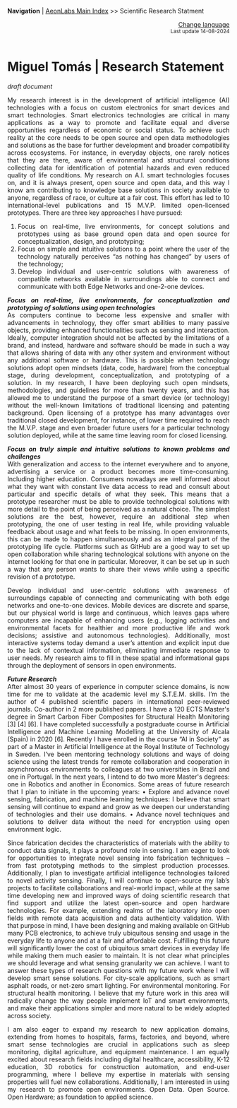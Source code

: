 **Navigation** | [AeonLabs Main Index](https://github.com/aeonSolutions/aeonSolutions/blob/main/aeonSolutions-Main-Index.md)  >> Scientific Research Statment


<div align="right">
 <a href="https://github-com.translate.goog/aeonSolutions/aeonSolutions/blob/main/Scientific_Research_Statment.md?_x_tr_sl=en&_x_tr_tl=nl&_x_tr_hl=en&_x_tr_pto=wapp">Change language</a> <br>
<sup>Last update 14-08-2024</sup> 
</div>

<br>

<div align="justify">

# Miguel Tomás | Research Statement
*draft document*

My research interest is in the development of artificial intelligence (AI) technologies with a focus on custom electronics for smart devices and smart technologies. Smart electronics technologies are critical in many applications as a way to promote and facilitate equal and diverse opportunities regardless of economic or social status. To achieve such reality at the core needs to be open source and open data methodologies and solutions as the base for further development and broader compatibility across ecosystems. For instance, in everyday objects, one rarely notices that they are there, aware of environmental and structural conditions collecting data for identification of potential hazards and even reduced quality of life conditions. My research on A.I. smart technologies focuses on, and it is always present, open source and open data, and this way I know am contributing to knowledge base solutions in society available to anyone, regardless of race, or culture at a fair cost. This effort has led to 10 international-level publications and 15 M.V.P. limited open-licensed prototypes. There are three key approaches I have pursued:
1.	Focus on real-time, live environments, for concept solutions and prototypes using as base ground open data and open source for conceptualization, design, and prototyping;
2.	Focus on simple and intuitive solutions to a point where the user of the technology naturally perceives “as nothing has changed” by users of the technology;
3.	Develop individual and user-centric solutions with awareness of compatible networks available in surroundings able to connect and communicate with both Edge Networks and one-2-one devices.

***Focus on real-time, live environments, for conceptualization and prototyping of solutions using open technologies*** <br>
As computers continue to become less expensive and smaller with advancements in technology, they offer smart abilities to many passive objects, providing enhanced functionalities such as sensing and interaction. Ideally, computer integration should not be affected by the limitations of a brand, and instead, hardware and software should be made in such a way  that allows sharing of data with any other system and environment without any additional software or hardware. This is possible when technology solutions adopt open mindsets (data, code, hardware) from the conceptual stage, during development, conceptualization, and prototyping of a solution. In my research, I have been deploying such open mindsets, methodologies, and guidelines for more than twenty years, and this has allowed me to understand the purpose of a smart device (or technology) without the well-known limitations of traditional licensing and patenting background. Open licensing of a prototype has many advantages over traditional closed development, for instance, of lower time required to reach the M.V.P. stage and even broader future users for a particular technology solution deployed, while at the same time leaving room for closed licensing.

***Focus on truly simple and intuitive solutions to known problems and challenges*** <br>
With generalization and access to the internet everywhere and to anyone, advertising a service or a product becomes more time-consuming. Including higher education. Consumers nowadays are well informed about what they want with constant live data access to read and consult about particular and specific details of what they seek. This means that a prototype researcher must be able to provide technological solutions with more detail to the point of being perceived as a natural choice. The simplest solutions are the best, however, require an additional step when prototyping, the one of user testing in real life, while providing valuable feedback about usage and what feels to be missing. In open environments, this can be made to happen simultaneously and as an integral part of the prototyping life cycle. Platforms such as GitHub are a good way to set up open collaboration while sharing technological solutions with anyone on the internet looking for that one in particular. Moreover, it can be set up in such a way that any person wants to share their views while using a specific revision of a prototype. 
  
Develop individual and user-centric solutions with awareness of surroundings capable of connecting and communicating with both edge networks and one-to-one devices.
Mobile devices are discrete and sparse, but our physical world is large and continuous, which leaves gaps where computers are incapable of enhancing users (e.g., logging activities and environmental facets for healthier and more productive life and work decisions; assistive and autonomous technologies). Additionally, most interactive systems today demand a user’s attention and explicit input due to the lack of contextual information, eliminating immediate response to user needs. My research aims to fill in these spatial and informational gaps through the deployment of sensors in open environments. 


***Future Research*** <br>
After almost 30 years of experience in computer science domains, is now time for me to validate at the academic level my S.T.E.M. skills. I’m the author of 4 published scientific papers in international peer-reviewed journals. Co-author in 2 more published papers. I have a 120 ECTS Master's degree in Smart Carbon Fiber Composites for Structural Health Monitoring [3] [4] [6]. I have completed successfully a postgraduate course in Artificial Intelligence and Machine Learning Modelling at the University of Alcala (Spain) in 2020 [6]. Recently I have enrolled in the course “AI in Society” as part of a Master in Artificial Intelligence at the Royal Institute of Technology in Sweden. I’ve been mentoring technology solutions and ways of doing science using the latest trends for remote collaboration and cooperation in asynchronous environments to colleagues at two universities in Brazil and one in Portugal. In the next years, I intend to do two more Master's degrees: one in Robotics and another in Economics.  Some areas of future research that I plan to initiate in the upcoming years:
•	Explore and advance novel sensing, fabrication, and machine learning techniques: I believe that smart sensing will continue to expand and grow as we deepen our understanding of technologies and their use domains.
•	Advance novel techniques and solutions to deliver data without the need for encryption using open environment logic.

 Since fabrication decides the characteristics of materials with the ability to conduct data signals, it plays a profound role in sensing. I am eager to look for opportunities to integrate novel sensing into fabrication techniques – from fast prototyping methods to the simplest production processes. Additionally, I plan to investigate artificial intelligence technologies tailored to novel activity sensing. Finally, I will continue to open-source my lab’s projects to facilitate collaborations and real-world impact, while at the same time developing new and improved ways of doing scientific research that find support and utilize the latest open-source and open hardware technologies. For example, extending realms of the laboratory into open fields with remote data acquisition and data authenticity validation. With that purpose in mind, I have been designing and making available on GitHub many PCB electronics, to achieve truly ubiquitous sensing and usage in the everyday life to anyone and at a fair and affordable cost.
Fulfilling this future will significantly lower the cost of ubiquitous smart devices in everyday life while making them much easier to maintain. It is not clear what principles we should leverage and what sensing granularity we can achieve. I want to answer these types of research questions with my future work where I will develop smart sense solutions. For city-scale applications, such as smart asphalt roads, or net-zero smart lighting. For environmental monitoring. For structural health monitoring. I believe that my future work in this area will radically change the way people implement IoT and smart environments, and make their applications simpler and more natural to be widely adopted across society.

I am also eager to expand my research to new application domains, extending from homes to hospitals, farms, factories, and beyond, where smart sense technologies are crucial in applications such as sleep monitoring, digital agriculture, and equipment maintenance. I am equally excited about research fields including digital healthcare, accessibility, K-12 education, 3D robotics for construction automation, and end-user programming, where I believe my expertise in materials with sensing properties will fuel new collaborations. Additionally, I am interested in using my research to promote open environments. Open Data. Open Source. Open Hardware; as foundation to applied science. 


</div>
